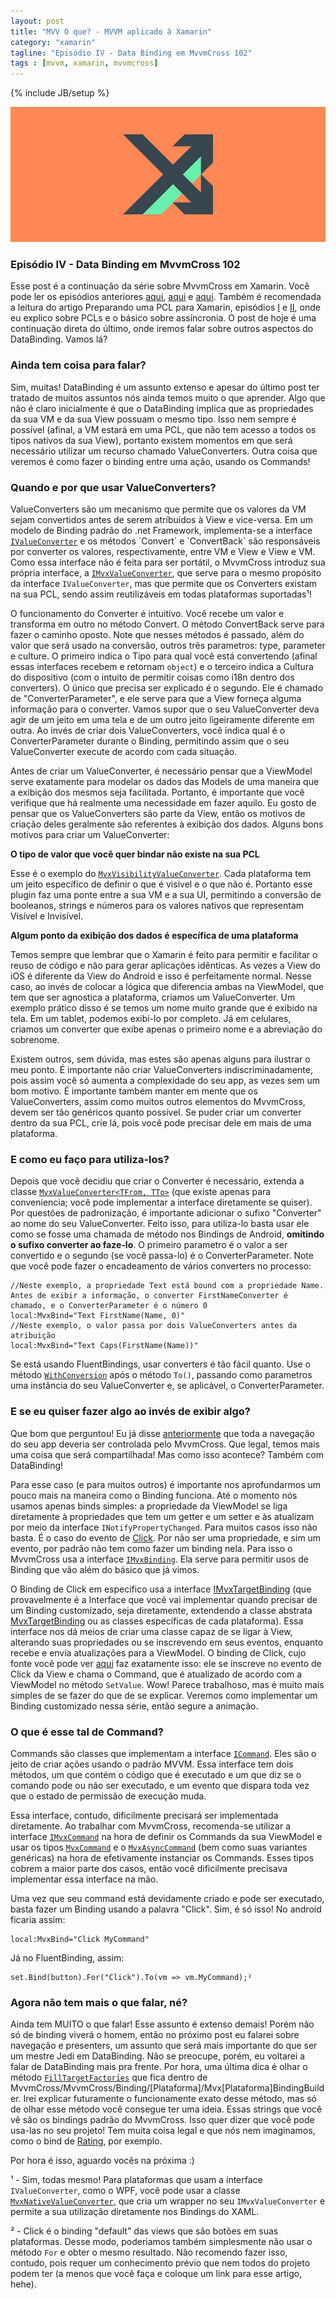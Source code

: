 ```yaml
---
layout: post
title: "MVV O que? - MVVM aplicado à Xamarin"
category: "xamarin"
tagline: "Episódio IV - Data Binding em MvvmCross 102"
tags : [mvvm, xamarin, mvvmcross]
---
```

{% include JB/setup %}

![Cover](/assets/covers/mvvmwhat.png)

### Episódio IV - Data Binding em MvvmCross 102

Esse post é a continuação da série sobre MvvmCross em Xamarin. Você pode ler os episódios anteriores [aqui](/xamarin/2016/02/11/episode-I), [aqui](/xamarin/2016/02/24/episode-II) e [aqui](/xamarin/2016/03/14/episode-III). Também é recomendada a leitura do artigo Preparando uma PCL para Xamarin, episódios [I](/xamarin/2016/02/17/episode-I) e [II](), onde eu explico sobre PCLs e o básico sobre assíncronia. O post de hoje é uma continuação direta do último, onde iremos falar sobre outros aspectos do DataBinding. Vamos lá?

### Ainda tem coisa para falar?

Sim, muitas! DataBinding é um assunto extenso e apesar do último post ter tratado de muitos assuntos nós ainda temos muito o que aprender. Algo que não é claro inicialmente é que o DataBinding implica que as propriedades da sua VM e da sua View possuam o mesmo tipo. Isso nem sempre é possível (afinal, a VM estará em uma PCL, que não tem acesso a todos os tipos nativos da sua View), portanto existem momentos em que será necessário utilizar um recurso chamado ValueConverters. Outra coisa que veremos é como fazer o binding entre uma ação, usando os Commands!

### Quando e por que usar ValueConverters?

ValueConverters são um mecanismo que permite que os valores da VM sejam convertidos antes de serem atríbuidos à View e vice-versa. Em um modelo de Binding padrão do .net Framework, implementa-se a interface [`IValueConverter`](https://msdn.microsoft.com/en-us/library/system.windows.data.ivalueconverter(v=vs.110).aspx) e os métodos `Convert` e `ConvertBack` são responsáveis por converter os valores, respectivamente, entre VM e View e View e VM. Como essa interface não é feita para ser portátil, o MvvmCross introduz sua própria interface, a [`IMvxValueConverter`](	), que serve para o mesmo propósito da interface `IValueConverter`, mas que permite que os Converters existam na sua PCL, sendo assim reutilizáveis em todas plataformas suportadas¹!

O funcionamento do Converter é intuitívo. Você recebe um valor e transforma em outro no método Convert. O método ConvertBack serve para fazer o caminho oposto. Note que nesses métodos é passado, além do valor que será usado na conversão, outros três parametros: type, parameter e culture. O primeiro indica o Tipo para qual você está convertendo (afinal essas interfaces recebem e retornam `object`) e o terceiro indica a Cultura do dispositivo (com o intuito de permitir coisas como i18n dentro dos converters). O único que precisa ser explicado é o segundo. Ele é chamado de "ConverterParameter", e ele serve para que a View forneça alguma informação para o converter. Vamos supor que o seu ValueConverter deva agir de um jeito em uma tela e de um outro jeito ligeiramente diferente em outra. Ao invés de criar dois ValueConverters, você indica qual é o ConverterParameter durante o Binding, permitindo assim que o seu ValueConverter execute de acordo com cada situação.

Antes de criar um ValueConverter, é necessário pensar que a ViewModel serve exatamente para modelar os dados das Models de uma maneira que a exibição dos mesmos seja facilitada. Portanto, é importante que você verifique que há realmente uma necessidade em fazer aquilo. Eu gosto de pensar que os ValueConverters são parte da View, então os motivos de criação deles geralmente são referentes à exibição dos dados. Alguns bons motivos para criar um ValueConverter:

__O tipo de valor que você quer bindar não existe na sua PCL__

Esse é o exemplo do [`MvxVisibilityValueConverter`](https://github.com/MvvmCross/MvvmCross-Plugins/blob/master/Visibility/MvvmCross.Plugins.Visibility/MvxBaseVisibilityValueConverter.cs). Cada plataforma tem um jeito específico de definir o que é visivel e o que não é. Portanto esse plugin faz uma ponte entre a sua VM e a sua UI, permitindo a conversão de booleanos, strings e números para os valores nativos que representam Visível e Invisível.

__Algum ponto da exibição dos dados é específica de uma plataforma__

Temos sempre que lembrar que o Xamarin é feito para permitir e facilitar o reuso de código e não para gerar aplicações idênticas. As vezes a View do iOS é diferente da View do Android e isso é perfeitamente normal. Nesse caso, ao invés de colocar a lógica que diferencia ambas na ViewModel, que tem que ser agnostica a plataforma, criamos um ValueConverter. Um exemplo prático disso é se temos um nome muito grande que é exibido na tela. Em um tablet, podemos exibi-lo por completo. Já em celulares, criamos um converter que exibe apenas o primeiro nome e a abreviação do sobrenome.

Existem outros, sem dúvida, mas estes são apenas alguns para ilustrar o meu ponto. É importante não criar ValueConverters indiscriminadamente, pois assim você só aumenta a complexidade do seu app, as vezes sem um bom motivo. É importante também manter em mente que os ValueConverters, assim como muitos outros elementos do MvvmCross, devem ser tão genéricos quanto possível. Se puder criar um converter dentro da sua PCL, crie lá, pois você pode precisar dele em mais de uma plataforma.

### E como eu faço para utiliza-los?

Depois que você decidiu que criar o Converter é necessário, extenda a classe [`MvxValueConverter<TFrom, TTo>`](https://github.com/MvvmCross/MvvmCross/blob/f7fcf18d960f578b851837f2aaaeb4d0e3b72364/MvvmCross/Platform/Platform/Converters/MvxValueConverter.cs) (que existe apenas para conveniencia; você pode implementar a interface diretamente se quiser). Por questões de padronização, é importante adicionar o sufixo "Converter" ao nome do seu ValueConverter. Feito isso, para utiliza-lo basta usar ele como se fosse uma chamada de método nos Bindings de Android, __omitindo o sufixo converter ao faze-lo__. O primeiro parametro é o valor a ser convertido e o segundo (se você passa-lo) é o ConverterParameter. Note que você pode fazer o encadeamento de vários converters no processo:

	//Neste exemplo, a propriedade Text está bound com a propriedade Name. Antes de exibir a informação, o converter FirstNameConverter é chamado, e o ConverterParameter é o número 0
	local:MvxBind="Text FirstName(Name, 0)"
	//Neste exemplo, o valor passa por dois ValueConverters antes da atribuição
	local:MvxBind="Text Caps(FirstName(Name))"

Se está usando FluentBindings, usar converters é tão fácil quanto. Use o método [`WithConversion`](https://github.com/MvvmCross/MvvmCross/blob/f7fcf18d960f578b851837f2aaaeb4d0e3b72364/MvvmCross/Core/Binding/BindingContext/MvxFluentBindingDescription.cs#L224) após o método `To()`, passando como parametros uma instância do seu ValueConverter e, se aplicável, o ConverterParameter.

### E se eu quiser fazer algo ao invés de exibir algo?

Que bom que perguntou! Eu já disse [anteriormente](xamarin/2016/02/24/episode-II#por-onde-tudo-isso--inicializado) que toda a navegação do seu app deveria ser controlada pelo MvvmCross. Que legal, temos mais uma coisa que será compartilhada! Mas como isso acontece? Também com DataBinding!

Para esse caso (e para muitos outros) é importante nos aprofundarmos um pouco mais na maneira como o Binding funciona. Até o momento nós usamos apenas binds simples: a propriedade da ViewModel se liga diretamente à propriedades que tem um getter e um setter e às atualizam por meio da interface `INotifyPropertyChanged`. Para muitos casos isso não basta. É o caso do evento de [Click](https://developer.xamarin.com/api/event/Android.Views.View.Click/). Por não ser uma propriedade, e sim um evento, por padrão não tem como fazer um binding nela. Para isso o MvvmCross usa a interface [`IMvxBinding`](https://github.com/MvvmCross/MvvmCross/blob/f7fcf18d960f578b851837f2aaaeb4d0e3b72364/MvvmCross/Core/Binding/Bindings/IMvxBinding.cs). Ela serve para permitir usos de Binding que vão além do básico que já vimos.

O Binding de Click em específico usa a interface [IMvxTargetBinding](https://github.com/MvvmCross/MvvmCross/blob/f7fcf18d960f578b851837f2aaaeb4d0e3b72364/MvvmCross/Core/Binding/Bindings/Target/IMvxTargetBinding.cs) (que provavelmente é a Interface que você vai implementar quando precisar de um Binding customizado, seja diretamente, extendendo a classe abstrata [MvxTargetBinding](https://github.com/MvvmCross/MvvmCross/blob/f7fcf18d960f578b851837f2aaaeb4d0e3b72364/MvvmCross/Core/Binding/Bindings/Target/MvxTargetBinding.cs) ou as classes específicas de cada plataforma). Essa interface nos dá meios de criar uma classe capaz de se ligar à View, alterando suas propriedades ou se inscrevendo em seus eventos, enquanto recebe e envia atualizações para a ViewModel. O binding de Click, cujo fonte você pode ver [aqui](https://github.com/MvvmCross/MvvmCross/blob/f7fcf18d960f578b851837f2aaaeb4d0e3b72364/MvvmCross/Binding/Droid/Target/MvxViewClickBinding.cs) faz exatamente isso: ele se inscreve no evento de Click da View e chama o Command, que é atualizado de acordo com a ViewModel no método `SetValue`. Wow! Parece trabalhoso, mas é muito mais simples de se fazer do que de se explicar. Veremos como implementar um Binding customizado nessa série, então segure a animação.

### O que é esse tal de Command?

Commands são classes que implementam a interface [`ICommand`](https://msdn.microsoft.com/en-us/library/system.windows.input.icommand(v=vs.110).aspx). Eles são o jeito de criar ações usando o padrão MVVM. Essa interface tem dois métodos, um que contém o código que é executado e um que diz se o comando pode ou não ser executado, e um evento que dispara toda vez que o estado de permissão de execução muda.

Essa interface, contudo, dificilmente precisará ser implementada diretamente. Ao trabalhar com MvvmCross, recomenda-se utilizar a interface [`IMvxCommand`](https://github.com/MvvmCross/MvvmCross/blob/f7fcf18d960f578b851837f2aaaeb4d0e3b72364/MvvmCross/Core/Core/ViewModels/IMvxCommand.cs) na hora de definir os Commands da sua ViewModel e usar os tipos [`MvxCommand`](https://github.com/MvvmCross/MvvmCross/blob/f7fcf18d960f578b851837f2aaaeb4d0e3b72364/MvvmCross/Core/Core/ViewModels/MvxCommand.cs) e o [`MvxAsyncCommand`](https://github.com/MvvmCross/MvvmCross/blob/f7fcf18d960f578b851837f2aaaeb4d0e3b72364/MvvmCross/Core/Core/ViewModels/MvxCommand.cs) (bem como suas variantes genéricas) na hora de efetivamente instanciar os Commands. Esses tipos cobrem a maior parte dos casos, então você dificilmente precisava implementar essa interface na mão.

Uma vez que seu command está devidamente criado e pode ser executado, basta fazer um Binding usando a palavra "Click". Sim, é só isso! No android ficaria assim:

	local:MvxBind="Click MyCommand"

Já no FluentBinding, assim:

	set.Bind(button).For("Click").To(vm => vm.MyCommand);²


### Agora não tem mais o que falar, né?

Ainda tem MUITO o que falar! Esse assunto é extenso demais! Porém não só de binding viverá o homem, então no próximo post eu falarei sobre navegação e presenters, um assunto que será mais importante do que ser um mestre Jedi em DataBinding. Não se preocupe, porém, eu voltarei a falar de DataBinding mais pra frente. Por hora, uma última dica é olhar o método [`FillTargetFactories`](https://github.com/MvvmCross/MvvmCross/blob/4.0/MvvmCross/Binding/Droid/MvxAndroidBindingBuilder.cs#L80) que fica dentro de MvvmCross/MvvmCross/Binding/[Plataforma]/Mvx[Plataforma]BindingBuilder. Irei explicar futuramente o funcionamente exato desse método, mas só de olhar esse método você consegue ter uma ideia. Essas strings que você vê são os bindings padrão do MvvmCross. Isso quer dizer que você pode usa-las no seu projeto! Tem muita coisa legal e que nós nem imaginamos, como o bind de [Rating](https://github.com/MvvmCross/MvvmCross/blob/f7fcf18d960f578b851837f2aaaeb4d0e3b72364/MvvmCross/Binding/Droid/Target/MvxRatingBarRatingTargetBinding.cs), por exemplo.

Por hora é isso, aguardo vocês na próxima :)


¹ - Sim, todas mesmo! Para plataformas que usam a interface `IValueConverter`, como o WPF, você pode usar a classe [`MvxNativeValueConverter`](https://github.com/MvvmCross/MvvmCross/blob/f7fcf18d960f578b851837f2aaaeb4d0e3b72364/MvvmCross/Platform/WindowsCommon/Converters/MvxNativeValueConverter.cs), que cria um wrapper no seu `IMvxValueConverter` e permite a sua utilização diretamente nos Bindings do XAML.

² - Click é o binding "default" das views que são botões em suas plataformas. Desse modo, poderiamos também simplesmente não usar o método `For` e obter o mesmo resultado. Não recomendo fazer isso, contudo, pois requer um conhecimento prévio que nem todos do projeto podem ter (a menos que você faça e coloque um link para esse artigo, hehe).